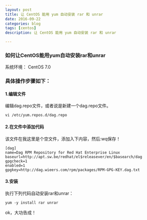 ```yaml
---
layout: post
title: 让 CentOS 能用 yum 自动安装 rar 和 unrar
date: 2016-09-22
categories: blog
tags: [centos]
description: 让 CentOS 能用 yum 自动安装 rar 和 unrar

---
```


### 如何让CentOS能用yum自动安装rar和unrar

系统环境： CentOS 7.0

### 具体操作步骤如下：

#### 1.编辑文件

编辑dag.repo文件，或者说是新建一个dag.repo文件。

`vi /etc/yum.repos.d/dag.repo`

#### 2.在文件中添加代码

该文件在我这里是个空文件，添加入下内容，然后:wq保存！

    [dag]
    name=Dag RPM Repository for Red Hat Enterprise Linux
    baseurl=http://apt.sw.be/redhat/el$releasever/en/$basearch/dag
    gpgcheck=1
    enabled=1
    gpgkey=http://dag.wieers.com/rpm/packages/RPM-GPG-KEY.dag.txt

#### 3.安装

执行下列代码自动安装rar和unrar：

`yum -y install rar unrar`

ok，大功告成！
